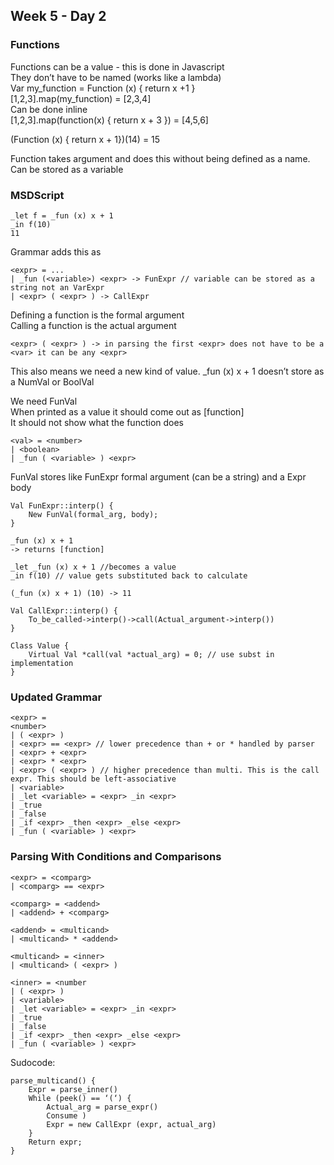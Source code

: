 ## Week 5 - Day 2
### Functions
Functions can be a value - this is done in Javascript  
They don’t have to be named (works like a lambda)  
Var my_function = Function (x) { return x +1 }  
[1,2,3].map(my_function) = [2,3,4]  
Can be done inline  
[1,2,3].map(function(x) { return x + 3 }) = [4,5,6]

(Function (x) { return x + 1})(14) = 15

Function takes argument and does this without being defined as a name. Can be stored as a variable

### MSDScript

```
_let f = _fun (x) x + 1
_in f(10)
11
```

Grammar adds this as  

```
<expr> = ...  
| _fun (<variable>) <expr> -> FunExpr // variable can be stored as a string not an VarExpr  
| <expr> ( <expr> ) -> CallExpr
```

Defining a function is the formal argument  
Calling a function is the actual argument  

```
<expr> ( <expr> ) -> in parsing the first <expr> does not have to be a <var> it can be any <expr>
```

This also means we need a new kind of value. _fun (x) x + 1 doesn’t store as a NumVal or BoolVal

We need FunVal  
When printed as a value it should come out as [function]  
It should not show what the function does

```
<val> = <number>  
| <boolean>  
| _fun ( <variable> ) <expr>
```

FunVal stores like FunExpr formal argument (can be a string) and a Expr body

```
Val FunExpr::interp() {
    New FunVal(formal_arg, body);
}

_fun (x) x + 1
-> returns [function]

_let _fun (x) x + 1 //becomes a value
_in f(10) // value gets substituted back to calculate

(_fun (x) x + 1) (10) -> 11

Val CallExpr::interp() {
    To_be_called->interp()->call(Actual_argument->interp())
}

Class Value {
    Virtual Val *call(val *actual_arg) = 0; // use subst in implementation
}
```

### Updated Grammar

```
<expr> =
<number>
| ( <expr> )
| <expr> == <expr> // lower precedence than + or * handled by parser
| <expr> + <expr>
| <expr> * <expr>
| <expr> ( <expr> ) // higher precedence than multi. This is the call expr. This should be left-associative 
| <variable>
| _let <variable> = <expr> _in <expr>
| _true
| _false
| _if <expr> _then <expr> _else <expr>
| _fun ( <variable> ) <expr>
```

### Parsing With Conditions and Comparisons

```
<expr> = <comparg>
| <comparg> == <expr>

<comparg> = <addend>
| <addend> + <comparg>

<addend> = <multicand>
| <multicand> * <addend>

<multicand> = <inner>
| <multicand> ( <expr> )

<inner> = <number
| ( <expr> )
| <variable>
| _let <variable> = <expr> _in <expr>
| _true
| _false
| _if <expr> _then <expr> _else <expr>
| _fun ( <variable> ) <expr>
```

Sudocode: 

```
parse_multicand() {
    Expr = parse_inner()
    While (peek() == ‘(‘) {
        Actual_arg = parse_expr()
        Consume )
        Expr = new CallExpr (expr, actual_arg)
    }
    Return expr;
}
```



